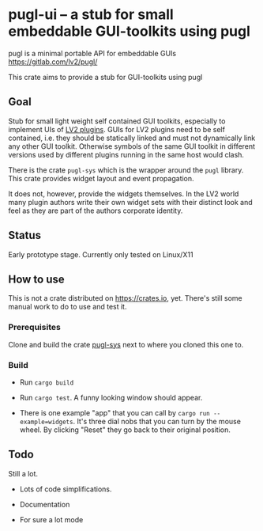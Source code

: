 # pugl-ui – a stub for small embeddable GUI-toolkits using pugl

pugl is a minimal portable API for embeddable GUIs https://gitlab.com/lv2/pugl/

This crate aims to provide a stub for GUI-toolkits using pugl


## Goal

Stub for small light weight self contained GUI toolkits, especially to
implement UIs of [LV2 plugins](https://lv2plug.in). GUIs for LV2 plugins need
to be self contained, i.e. they should be statically linked and must not
dynamically link any other GUI toolkit. Otherwise symbols of the same GUI
toolkit in different versions used by different plugins running in the same
host would clash.

There is the crate `pugl-sys` which is the wrapper around the `pugl`
library. This crate provides widget layout and event propagation.

It does not, however, provide the widgets themselves. In the LV2 world many
plugin authors write their own widget sets with their distinct look and feel as
they are part of the authors corporate identity.

## Status

Early prototype stage. Currently only tested on Linux/X11


## How to use

This is not a crate distributed on https://crates.io, yet. There's still some
manual work to do to use and test it.

### Prerequisites

Clone and build the crate [pugl-sys](https://github.com/johannes-mueller/pugl-sys) next
to where you cloned this one to.


### Build

* Run `cargo build`

* Run `cargo test`. A funny looking window should appear.

* There is one example "app" that you can call by `cargo run
  --example=widgets`. It's three dial nobs that you can turn by the mouse
  wheel. By clicking "Reset" they go back to their original position.


## Todo

Still a lot.

* Lots of code simplifications.

* Documentation

* For sure a lot mode
